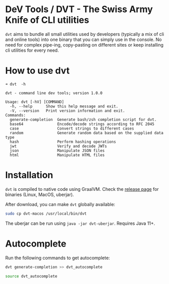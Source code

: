 # DeV Tools / DVT - The Swiss Army Knife of CLI utilities

`dvt` aims to bundle all small utilities used by developers (typically a mix of cli and
online tools) into one binary that you can simply use in the console. No need for complex pipe-ing, 
copy-pasting on different sites or keep installing cli utilities for every need. 

# How to use dvt

```shell
➜ dvt  -h

dvt - command line dev tools; version 1.0.0

Usage: dvt [-hV] [COMMAND]
  -h, --help      Show this help message and exit.
  -V, --version   Print version information and exit.
Commands:
  generate-completion  Generate bash/zsh completion script for dvt.
  base64               Encode/decode strings according to RFC 2045
  case                 Convert strings to different cases
  random               Generate random data based on the supplied data type
  hash                 Perform hashing operations
  jwt                  Verify and decode JWTs
  json                 Manipulate JSON files
  html                 Manipulate HTML files
```

# Installation

`dvt` is compiled to native code using GraalVM. Check
the [release page](https://github.com/ludovicianul/dvt/releases/tag/dvt-1.0.0) for binaries (Linux, MacOS, uberjar).

After download, you can make `dvt` globally available:

```bash
sudo cp dvt-macos /usr/local/bin/dvt
```

The uberjar can be run using `java -jar dvt-uberjar`. Requires Java 11+.

# Autocomplete
Run the following commands to get autocomplete:

```bash
dvt generate-completion >> dvt_autocomplete

source dvt_autocomplete
```
